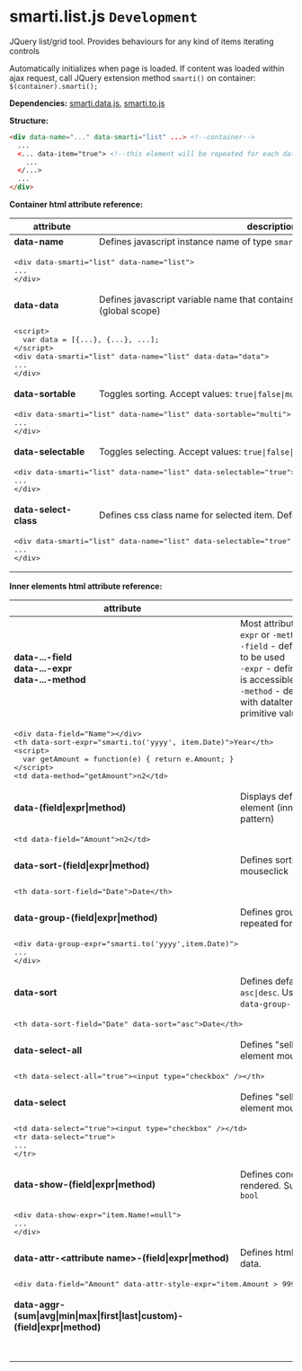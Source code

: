 # smarti.list.js `Development`

JQuery list/grid tool. Provides behaviours for any kind of items iterating controls

Automatically initializes when page is loaded. If content was loaded within ajax request, call JQuery extension method `smarti()` on container: `$(container).smarti();`

<b>Dependencies:</b> [smarti.data.js](https://github.com/onitecsoft/smarti.data.js), [smarti.to.js](https://github.com/onitecsoft/smarti.to.js)

<b>Structure:</b>
```html
<div data-name="..." data-smarti="list" ...> <!--container-->
  ...
  <... data-item="true"> <!--this element will be repeated for each dataItem-->
    ...
  </...>
  ...
</div>
```
<b>Container html attribute reference:</b>

<table>
  <thead>
    <tr>
      <th>attribute</th>
      <th>description</th>
    </tr>
  </thead>
  <tr>
    <td><b>data-name</b></td>
    <td>Defines javascript instance name of type <code>smarti.list</code></td>
  </tr>
  <tr>
    <td colspan="2">
<pre lang="html">
&lt;div data-smarti="list" data-name="list"&gt;
...
&lt;/div&gt;
</pre>
    </td>
  </tr>
  <tr>
    <td><b>data-data</b></td>
    <td>Defines javascript variable name that contains array of data being populated (global scope)</td>
  </tr>
  <tr>
    <td colspan="2">
<pre lang="html">
&lt;script&gt;
  var data = [{...}, {...}, ...];
&lt;/script&gt;
&lt;div data-smarti="list" data-name="list" data-data="data"&gt;
...
&lt;/div&gt;
</pre>
    </td>
  </tr>
  <tr>
    <td><b>data-sortable</b></td>
    <td>Toggles sorting. Accept values: <code>true|false|multi</code>. Default: <code>true</code></td>
  </tr>
  <tr>
    <td colspan="2">
<pre lang="html">
&lt;div data-smarti="list" data-name="list" data-sortable="multi"&gt;
...
&lt;/div&gt;
</pre>
    </td>
  </tr>
  <tr>
    <td><b>data-selectable</b></td>
    <td>Toggles selecting. Accept values: <code>true|false|multi</code>. Default: <code>false</code></td>
  </tr>
  <tr>
    <td colspan="2">
<pre lang="html">
&lt;div data-smarti="list" data-name="list" data-selectable="true"&gt;
...
&lt;/div&gt;
</pre>
    </td>
  </tr>
  <tr>
    <td><b>data-select-class</b></td>
    <td>Defines css class name for selected item. Default: <code>selected</code></td>
  </tr>
  <tr>
    <td colspan="2">
<pre lang="html">
&lt;div data-smarti="list" data-name="list" data-selectable="true" data-select-class="selected-item"&gt;
...
&lt;/div&gt;
</pre>
    </td>
  </tr>
</table>

<b>Inner elements html attribute reference:</b>

<table>
  <thead>
    <tr>
      <th>attribute</th>
      <th>description</th>
    </tr>
  </thead>
  <tr>
    <td><b>data-...-field</b><br/><b>data-...-expr</b><br/><b>data-...-method</b></td>
    <td>Most attributes can have suffixes <code>-field</code>, <code>-expr</code> or <code>-method</code><br/><code>-field</code> - defines dataItem property name to be used<br/><code>-expr</code> - defines inline expression (dataItem is accessible by <code>item</code> variable)<br/><code>-method</code> - defines external method name with dataItem as argument and return primitive value</td>
  </tr>
  <tr>
    <td colspan="2">
<pre lang="html">
&lt;div data-field="Name"&gt;&lt;/div&gt;
&lt;th data-sort-expr="smarti.to('yyyy', item.Date)"&gt;Year&lt;/th&gt;
&lt;script&gt;
  var getAmount = function(e) { return e.Amount; }
&lt;/script&gt;
&lt;td data-method="getAmount"&gt;n2&lt;/td&gt;
</pre>
    </td>
  </tr>
  <tr>
    <td><b>data-(field|expr|method)</b></td>
    <td>Displays defined value of dataItem inside element (innerHtml represents format pattern)</td>
  </tr>
  <tr>
    <td colspan="2">
<pre lang="html">
&lt;td data-field="Amount"&gt;n2&lt;/td&gt;
</pre>
    </td>
  </tr>
  <tr>
    <td><b>data-sort-(field|expr|method)</b></td>
    <td>Defines sorting behaviour on element mouseclick</td>
  </tr>
  <tr>
    <td colspan="2">
<pre lang="html">
&lt;th data-sort-field="Date"&gt;Date&lt;/th&gt;
</pre>
    </td>
  </tr>
  <tr>
    <td><b>data-group-(field|expr|method)</b></td>
    <td>Defines grouping (element will be repeated for each group)</td>
  </tr>
  <tr>
    <td colspan="2">
<pre lang="html">
&lt;div data-group-expr="smarti.to('yyyy',item.Date)"&gt;
...
&lt;/div&gt;
</pre>
    </td>
  </tr>
  <tr>
    <td><b>data-sort</b></td>
    <td>Defines default sorting. Accept values: <code>asc|desc</code>. Used with <code>data-sort-...</code> or <code>data-group-...</code> attributes</td>
  </tr>
  <tr>
    <td colspan="2">
<pre lang="html">
&lt;th data-sort-field="Date" data-sort="asc"&gt;Date&lt;/th&gt;
</pre>
    </td>
  </tr>
  <tr>
    <td><b>data-select-all</b></td>
    <td>Defines "sellect all items" behaviour on element mouseclick</td>
  </tr>
  <tr>
    <td colspan="2">
<pre lang="html">
&lt;th data-select-all="true"&gt;&lt;input type="checkbox" /&gt;&lt;/th&gt;
</pre>
    </td>
  </tr>
  <tr>
    <td><b>data-select</b></td>
    <td>Defines "sellect item" behaviour on element mouseclick</td>
  </tr>
  <tr>
    <td colspan="2">
<pre lang="html">
&lt;td data-select="true"&gt;&lt;input type="checkbox" /&gt;&lt;/td&gt;
&lt;tr data-select="true"&gt;
...
&lt;/tr&gt;
</pre>
    </td>
  </tr>
  <tr>
    <td><b>data-show-(field|expr|method)</b></td>
    <td>Defines condition if element can be rendered. Supposed return value type: <code>bool</code></td>
  </tr>
  <tr>
    <td colspan="2">
<pre lang="html">
&lt;div data-show-expr="item.Name!=null"&gt;
...
&lt;/div&gt;
</pre>
    </td>
  </tr>
  <tr>
    <td><b>data-attr-&lt;attribute name&gt;-(field|expr|method)</b></td>
    <td>Defines html attributes that depend on data.</td>
  </tr>
  <tr>
    <td colspan="2">
<pre lang="html">
&lt;div data-field="Amount" data-attr-style-expr="item.Amount &gt; 999 ? 'color:red' : ''"&gt;n2&lt;/div&gt;
</pre>
    </td>
  </tr>
  <tr>
    <td><b>data-aggr-(sum|avg|min|max|first|last|custom)-(field|expr|method)</b></td>
    <td></td>
  </tr>
  <tr>
    <td colspan="2">
<pre lang="html">

</pre>
    </td>
  </tr>
</table>
